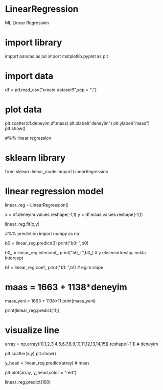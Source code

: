 # LinearRegression
ML Linear Regression


# import library
import pandas as pd
import matplotlib.pyplot as plt

# import data
df = pd.read_csv("create dataset!!",sep = ";")

# plot data
plt.scatter(df.deneyim,df.maas)
plt.xlabel("deneyim")
plt.ylabel("maas")
plt.show()

#%% linear regression

# sklearn library
from sklearn.linear_model import LinearRegression

# linear regression model
linear_reg = LinearRegression()

x = df.deneyim.values.reshape(-1,1)
y = df.maas.values.reshape(-1,1)

linear_reg.fit(x,y)

#%% prediction
import numpy as np

b0 = linear_reg.predict(0)
print("b0: ",b0)

b0_ = linear_reg.intercept_
print("b0_: ",b0_)   # y eksenini kestigi nokta intercept

b1 = linear_reg.coef_
print("b1: ",b1)   # egim slope

# maas = 1663 + 1138*deneyim 

maas_yeni = 1663 + 1138*11
print(maas_yeni)

print(linear_reg.predict(11))

# visualize line
array = np.array([0,1,2,3,4,5,6,7,8,9,10,11,12,13,14,15]).reshape(-1,1)  # deneyim


plt.scatter(x,y)
plt.show()

y_head = linear_reg.predict(array)  # maas

plt.plot(array, y_head,color = "red")

linear_reg.predict(100)










